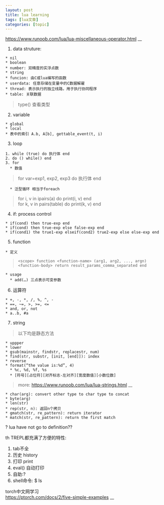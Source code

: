 ```yaml
---
layout: post
title: lua learning 
tags: [lua文章]
categories: [topic]
---
```

https://www.runoob.com/lua/lua-miscellaneous-operator.html __

  1. data struture:

    * nil
    * boolean
    * number: 双精度的实浮点数
    * string
    * funcion: 由C或lua编写的函数
    * userdata: 任意存储在变量中的C数据解雇
    * thread: 表示执行的独立线路，用于执行协同程序
    * table: 关联数据

> type() 查看类型

  2. variable

    * global
    * local
    * 表中的索引 A.b, A[b], gettable_event(t, i)
  3. loop

    1. while (true) do 执行体 end
    2. do () while() end
    3. for
      * 数值

> for var=exp1, exp2, exp3 do 执行体 end

      * 泛型循环 相当于foreach

> for i, v in ipairs(a) do print(i, v) end  
> for k, v in pairs(table) do print(k, v) end

  4. if: process control

    * if(cond) then true-exp end
    * if(cond) then true-exp else false-exp end
    * if(cond1) the true1-exp elseif(cond2) true2-exp else else-exp end
  5. function

    * 定义

> `<scope> function <function-name> (arg1, arg2, ..., argn) <function-body>
> return result_params_comma_separated end`

    * usage
      * add(…) 三点表示可变参数 
  6. 运算符

    * +, -, *, /, %, ^, -
    * ==, ~=, >, >=, <=
    * and, or, not
    * a..b, #a
  7. string

> 以下均是静态方法

    * uppper
    * lower
    * gsub(mainstr, findstr, replacestr, num)
    * find(str, substr, [init, [end]]): index
    * reverse
    * format(“the value is:%d”, 4)
      * %c, %d, %f, %s
      * [符号][占位符][对齐标志-左对齐][宽度数值][小数位数]

> more: https://www.runoob.com/lua/lua-strings.html __

    * char(arg): convert other type to char type to concat
    * byte(arg)
    * len(str) 
    * rep(str, n): 返回n个拷贝
    * gmatch(str, re_pattern): return iterator
    * match(str, re_pattern): return the first match

? lua have not go to definition??

th TREPL都充满了方便的特性:

  1. tab不全
  2. 历史 history
  3. 打印 print
  4. eval() 自动打印
  5. 自助:?
  6. shell命令: $ ls

torch中文网学习  
https://ptorch.com/docs/2/five-simple-examples __